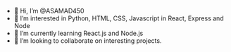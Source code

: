 - 👋 Hi, I’m @ASAMAD450
- 👀 I’m interested in Python, HTML, CSS, Javascript in React, Express and Node
- 🌱 I’m currently learning React.js and Node.js
- 💞️ I’m looking to collaborate on interesting projects.

<!---
ASAMAD450/ASAMAD450 is a ✨ special ✨ repository because its `README.md` (this file) appears on your GitHub profile.
You can click the Preview link to take a look at your changes.
--->
